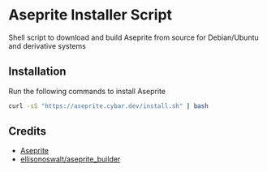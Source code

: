 # Aseprite Installer Script

Shell script to download and build Aseprite from source for Debian/Ubuntu and derivative systems

## Installation

Run the following commands to install Aseprite

```sh
curl -sS "https://aseprite.cybar.dev/install.sh" | bash
```

## Credits

-   [Aseprite](https://github.com/aseprite/aseprite/)
-   [ellisonoswalt/aseprite_builder](https://github.com/ellisonoswalt/aseprite_builder)
